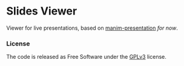 # Slides Viewer

Viewer for live presentations, based on [manim-presentation](https://github.com/galatolofederico/manim-presentation) *for now*.



### License

The code is released as Free Software under the [GPLv3](https://www.gnu.org/licenses/gpl-3.0.html) license.